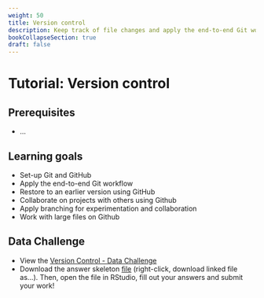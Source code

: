 ```yaml
---
weight: 50
title: Version control
description: Keep track of file changes and apply the end-to-end Git workflow!
bookCollapseSection: true
draft: false
---
```


# Tutorial: Version control

## Prerequisites
* ...


## Learning goals

* Set-up Git and GitHub
* Apply the end-to-end Git workflow
* Restore to an earlier version using GitHub
* Collaborate on projects with others using Github
* Apply branching for experimentation and collaboration
* Work with large files on Github

## Data Challenge
- View the [Version Control - Data Challenge](version-control.html)
- Download the answer skeleton [file](version-control-skeleton.R) (right-click, download linked file as...). Then, open the file in RStudio, fill out your answers and submit your work!
